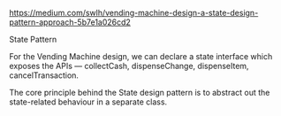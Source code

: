 https://medium.com/swlh/vending-machine-design-a-state-design-pattern-approach-5b7e1a026cd2

State Pattern

For the Vending Machine design, we can declare a state interface which exposes the APIs — collectCash, dispenseChange, dispenseItem, cancelTransaction.

The core principle behind the State design pattern is to abstract out the state-related behaviour in a separate class. 
